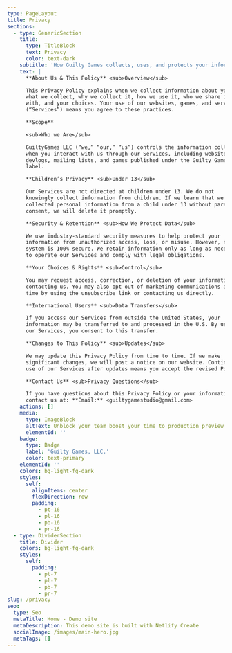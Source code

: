 ```yaml
---
type: PageLayout
title: Privacy
sections:
  - type: GenericSection
    title:
      type: TitleBlock
      text: Privacy
      color: text-dark
    subtitle: 'How Guilty Games collects, uses, and protects your information.'
    text: |
      **About Us & This Policy** <sub>Overview</sub>

      This Privacy Policy explains when we collect information about you,
      what we collect, why we collect it, how we use it, who we share it
      with, and your choices. Your use of our websites, games, and services
      (“Services”) means you agree to these practices.

      **Scope**

      <sub>Who we Are</sub>

      GuiltyGames LLC (“we,” “our,” “us”) controls the information collected
      when you interact with us through our Services, including websites,
      devlogs, mailing lists, and games published under the Guilty Games
      label.

      **Children’s Privacy** <sub>Under 13</sub>

      Our Services are not directed at children under 13. We do not
      knowingly collect information from children. If we learn that we have
      collected personal information from a child under 13 without parental
      consent, we will delete it promptly.

      **Security & Retention** <sub>How We Protect Data</sub>

      We use industry-standard security measures to help protect your
      information from unauthorized access, loss, or misuse. However, no
      system is 100% secure. We retain information only as long as necessary
      to operate our Services and comply with legal obligations.

      **Your Choices & Rights** <sub>Control</sub>

      You may request access, correction, or deletion of your information by
      contacting us. You may also opt out of marketing communications at any
      time by using the unsubscribe link or contacting us directly.

      **International Users** <sub>Data Transfers</sub>

      If you access our Services from outside the United States, your
      information may be transferred to and processed in the U.S. By using
      our Services, you consent to this transfer.

      **Changes to This Policy** <sub>Updates</sub>

      We may update this Privacy Policy from time to time. If we make
      significant changes, we will post a notice on our website. Continued
      use of our Services after updates means you accept the revised Policy.

      **Contact Us** <sub>Privacy Questions</sub>

      If you have questions about this Privacy Policy or your information,
      contact us at: **Email:** <guiltygamestudio@gmail.com>
    actions: []
    media:
      type: ImageBlock
      altText: Unblock your team boost your time to production preview
      elementId: ''
    badge:
      type: Badge
      label: 'Guilty Games, LLC.'
      color: text-primary
    elementId: ''
    colors: bg-light-fg-dark
    styles:
      self:
        alignItems: center
        flexDirection: row
        padding:
          - pt-16
          - pl-16
          - pb-16
          - pr-16
  - type: DividerSection
    title: Divider
    colors: bg-light-fg-dark
    styles:
      self:
        padding:
          - pt-7
          - pl-7
          - pb-7
          - pr-7
slug: /privacy
seo:
  type: Seo
  metaTitle: Home - Demo site
  metaDescription: This demo site is built with Netlify Create
  socialImage: /images/main-hero.jpg
  metaTags: []
---
```

